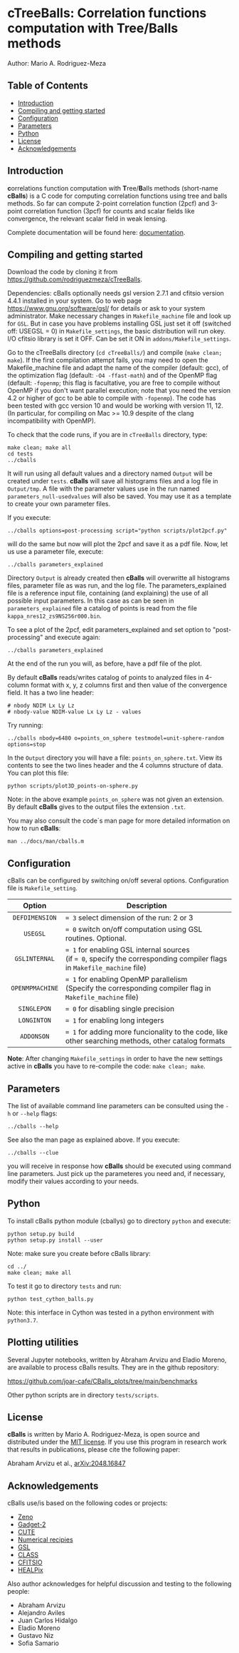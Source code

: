 # cTreeBalls: Correlation functions computation with Tree/Balls methods

Author: Mario A. Rodriguez-Meza

## Table of Contents

-   [Introduction](#introduction)
-   [Compiling and getting started](#compiling-and-getting-started)
-   [Configuration](#configuration)
-   [Parameters](#parameters)
-   [Python](#python)
-   [License](#license)
-   [Acknowledgements](#acknowledgements)

## Introduction

**c**orrelations function computation with **T**ree/**B**alls methods (short-name **cBalls**) is a C code for computing correlation functions using tree and balls methods. So far can compute 2-point correlation function (2pcf) and 3-point correlation function (3pcf) for counts and scalar fields like convergence, the relevant scalar field in weak lensing.

Complete documentation will be found here: [documentation](https://ctreeballs.readthedocs.io/en/latest/).

## Compiling and getting started

Download the code by cloning it from https://github.com/rodriguezmeza/cTreeBalls.

Dependencies: cBalls optionally needs gsl version 2.7.1 and cfitsio version 4.4.1 installed in your system. Go to web page https://www.gnu.org/software/gsl/ for details or ask to your system administrator. Make necessary changes in `Makefile_machine` file and look up for `GSL`. But in case you have problems installing GSL just set it off (switched off: USEGSL = 0) in `Makefile_settings`, the basic distribution will run okey. I/O cfitsio library is set it OFF. Can be set it ON in `addons/Makefile_settings`.

Go to the cTreeBalls directory (`cd cTreeBalls/`) and compile (`make clean; make`). If the first compilation attempt fails, you may need to open the Makefile_machine file and adapt the name of the compiler (default: gcc), of the optimization flag (default: `-O4 -ffast-math`) and of the OpenMP flag (default: `-fopenmp`; this flag is facultative, you are free to compile without OpenMP if you don't want parallel execution; note that you need the version 4.2 or higher of gcc to be able to compile with `-fopenmp`). The code has been tested with gcc version 10 and would be working with version 11, 12. (In particular, for compiling on Mac >= 10.9 despite of the clang incompatibility with OpenMP).

To check that the code runs, if you are in `cTreeBalls` directory, type:

    make clean; make all
    cd tests
    ../cballs

It will run using all default values and a directory named `Output` will be created under `tests`. **cBalls** will save all histograms files and a log file in `Output/tmp`. A file with the parameter values use in the run named `parameters_null-usedvalues` will also be saved. You may use it as a template to create your own parameter files.

If you execute:

    ../cballs options=post-processing script="python scripts/plot2pcf.py"

will do the same but now will plot the 2pcf and save it as a pdf file. Now, let us use a parameter file, execute:

    ../cballs parameters_explained

Directory `Output` is already created then **cBalls** will overwritte all histograms files, parameter file as was run, and the log file. The parameters_explained file is a reference input file, containing (and explaining) the use of all possible input parameters. In this case as can be seen in `parameters_explained` file a catalog of points is read from the file `kappa_nres12_zs9NS256r000.bin`.

To see a plot of the 2pcf, edit parameters_explained and set option to "post-processing" and execute again:
 
    ../cballs parameters_explained

At the end of the run you will, as before, have a pdf file of the plot.

By default **cBalls** reads/writes catalog of points to analyzed files in 4-column format with x, y, z columns first and then value of the convergence field. It has a two line header:

    # nbody NDIM Lx Ly Lz
    # nbody-value NDIM-value Lx Ly Lz - values

Try running:

    ../cballs nbody=6480 o=points_on_sphere testmodel=unit-sphere-random options=stop

In the `Output` directory you will have a file: `points_on_sphere.txt`. View its contents to see the two lines header and the 4 columns structure of data. You can plot this file:

    python scripts/plot3D_points-on-sphere.py

Note: in the above example `points_on_sphere` was not given an extension. By default **cBalls** gives to the output files the extension `.txt`.

You may also consult the code´s man page for more detailed information on how to run **cBalls**:

    man ../docs/man/cballs.m


## Configuration

cBalls can be configured by switching on/off several options. Configuration file is `Makefile_setting`.

| Option         | Description                                                                                                                                                   |
|:--------------:|---------------------------------------------------------------------------------------------------------------------------------------------------------------|
| `DEFDIMENSION`       | `= 3` select dimension of the run: 2 or 3                                                                                                                     |
| `USEGSL`       | `= 0` switch on/off computation using GSL routines. Optional.                                                                                                                      |
| `GSLINTERNAL`     | `= 1` for enabling GSL internal sources<br />(if `= 0`, specify the corresponding compiler flags in `Makefile_machine` file)                                                             |
| `OPENMPMACHINE`     | `= 1` for enabling OpenMP parallelism<br />(Specify the corresponding compiler flag in `Makefile_machine` file)                                                             |
| `SINGLEPON`    | `= 0` for disabling single precision                                                                                                                             |
| `LONGINTON`    | `= 1` for enabling long integers                                                                                                                             |
| `ADDONSON`  | `= 1` for adding more funcionality to the code, like other searching methods, other catalog formats                                                                                                |

**Note**:
After changing `Makefile_settings` in order to have the new settings active in **cBalls** you have to re-compile the code: `make clean; make`. 

## Parameters

The list of available command line parameters can be consulted using the `-h` or `--help` flags:

    ../cballs --help

See also the man page as explained above. If you execute:

    ../cballs --clue

you will receive in response how **cBalls** should be executed using command line parameters. Just pick up the parameteres you need and, if necessary, modify their values according to your needs.

## Python

To install cBalls python module (cballys) go to directory `python` and execute:

    python setup.py build
    python setup.py install --user

Note: make sure you create before cBalls library:

    cd ../
    make clean; make all

To test it go to directory `tests` and run:

    python test_cython_balls.py

Note: this interface in Cython was tested in a python environment with `python3.7`.

## Plotting utilities

Several Jupyter notebooks, written by Abraham Arvizu and Eladio Moreno, are available to process cBalls results. They are in the github repository: 

https://github.com/joar-cafe/CBalls_plots/tree/main/benchmarks

Other python scripts are in directory `tests/scripts`.


## License

**cBalls** is written by Mario A. Rodriguez-Meza, is open source and distributed under the [MIT license](LICENSE). If you use this program in research work that results in publications, please cite the following paper:

Abraham Arvizu et al., [arXiv:2048.16847](https://arxiv.org/abs/2408.16847)

## Acknowledgements

cBalls use/is based on the following codes or projects:
-   [Zeno](https://home.ifa.hawaii.edu/users/barnes/zeno/index.html)
-   [Gadget-2](https://wwwmpa.mpa-garching.mpg.de/gadget/)
-   [CUTE](https://github.com/damonge/CUTE)
-   [Numerical recipies](https://numerical.recipes/)
-   [GSL](https://www.gnu.org/software/gsl/)
-   [CLASS](https://github.com/lesgourg/class_public)
-   [CFITSIO](https://heasarc.gsfc.nasa.gov/fitsio/fitsio.html)
-   [HEALPix](https://healpix.sourceforge.io/)

Also author acknowledges for helpful discussion and testing to the following people:

- Abraham Arvizu
- Alejandro Aviles
- Juan Carlos Hidalgo
- Eladio Moreno
- Gustavo Niz
- Sofia Samario
